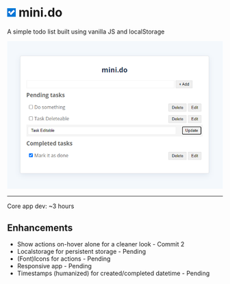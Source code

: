 
# ![logo](assets/images/todo-ico-20.png) mini.do
A simple todo list built using vanilla JS and localStorage

![logo](assets/images/sample.png)

-----------

Core app dev: ~3 hours

## Enhancements
* Show actions on-hover alone for a cleaner look - Commit 2
* Localstorage for persistent storage - Pending
* (Font)Icons for actions - Pending
* Responsive app - Pending
* Timestamps (humanized) for created/completed datetime - Pending


